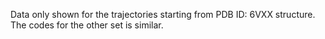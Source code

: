 Data only shown for the trajectories starting from PDB ID: 6VXX structure. The codes for the other set is similar.

